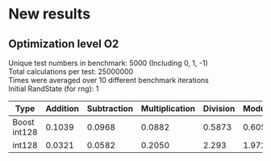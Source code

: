 # New results

## Optimization level O2

Unique test numbers in benchmark: 5000 (Including 0, 1, -1) \
Total calculations per test: 25000000 \
Times were averaged over 10 different benchmark iterations \
Initial RandState (for rng): 1

| Type | Addition | Subtraction | Multiplication | Division | Modulo |
| --- | --- | --- | --- | --- | --- |
| Boost int128 | 0.1039 | 0.0968 | 0.0882 | 0.5873 | 0.6053 |
| int128 | 0.0321 | 0.0582 | 0.2050 | 2.293 | 1.972 |
